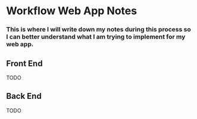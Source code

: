 # Workflow Web App Notes

### This is where I will write down my notes during this process so I can better understand what I am trying to implement for my web app.

## Front End
TODO

## Back End
TODO